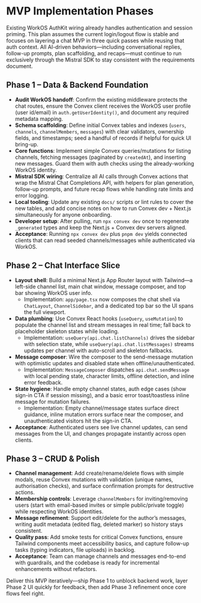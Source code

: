 # MVP Implementation Phases

Existing WorkOS AuthKit wiring already handles authentication and session priming. This plan assumes the current login/logout flow is stable and focuses on layering a chat MVP in three quick passes while reusing that auth context.
All AI-driven behaviors—including conversational replies, follow-up prompts, plan scaffolding, and recaps—must continue to run exclusively through the Mistral SDK to stay consistent with the requirements document.

## Phase 1 – Data & Backend Foundation
- **Audit WorkOS handoff**: Confirm the existing middleware protects the chat routes, ensure the Convex client receives the WorkOS user profile (user id/email) in `auth.getUserIdentity()`, and document any required metadata mapping.
- **Schema scaffolding**: Define initial Convex tables and indexes (`users`, `channels`, `channelMembers`, `messages`) with clear validators, ownership fields, and timestamps; seed a handful of records if helpful for quick UI bring-up.
- **Core functions**: Implement simple Convex queries/mutations for listing channels, fetching messages (paginated by `createdAt`), and inserting new messages. Guard them with auth checks using the already-working WorkOS identity.
- **Mistral SDK wiring**: Centralize all AI calls through Convex actions that wrap the Mistral Chat Completions API, with helpers for plan generation, follow-up prompts, and future recap flows while handling rate limits and error logging.
- **Local tooling**: Update any existing `docs/` scripts or lint rules to cover the new tables, and add concise notes on how to run Convex dev + Next.js simultaneously for anyone onboarding.
- **Developer setup**: After pulling, run `npx convex dev` once to regenerate `_generated` types and keep the Next.js + Convex dev servers aligned.
- **Acceptance**: Running `npx convex dev` plus `pnpm dev` yields connected clients that can read seeded channels/messages while authenticated via WorkOS.

## Phase 2 – Chat Interface Slice
- **Layout shell**: Build a minimal Next.js App Router layout with Tailwind—a left-side channel list, main chat window, message composer, and top bar showing WorkOS user info.
  - Implementation: `app/page.tsx` now composes the chat shell via `ChatLayout`, `ChannelSidebar`, and a dedicated top bar so the UI spans the full viewport.
- **Data plumbing**: Use Convex React hooks (`useQuery`, `useMutation`) to populate the channel list and stream messages in real time; fall back to placeholder skeleton states while loading.
  - Implementation: `useQuery(api.chat.listChannels)` drives the sidebar with selection state, while `useQuery(api.chat.listMessages)` streams updates per channel with auto-scroll and skeleton fallbacks.
- **Message composer**: Wire the composer to the send-message mutation with optimistic updates and disabled state when offline/unauthenticated.
  - Implementation: `MessageComposer` dispatches `api.chat.sendMessage` with local pending state, character limits, offline detection, and inline error feedback.
- **State hygiene**: Handle empty channel states, auth edge cases (show sign-in CTA if session missing), and a basic error toast/toastless inline message for mutation failures.
  - Implementation: Empty channel/message states surface direct guidance, inline mutation errors surface near the composer, and unauthenticated visitors hit the sign-in CTA.
- **Acceptance**: Authenticated users see live channel updates, can send messages from the UI, and changes propagate instantly across open clients.

## Phase 3 – CRUD & Polish
- **Channel management**: Add create/rename/delete flows with simple modals, reuse Convex mutations with validation (unique names, authorisation checks), and surface confirmation prompts for destructive actions.
- **Membership controls**: Leverage `channelMembers` for inviting/removing users (start with email-based invites or simple public/private toggle) while respecting WorkOS identities.
- **Message refinement**: Support edit/delete for the author’s messages, writing audit metadata (edited flag, deleted marker) so history stays consistent.
- **Quality pass**: Add smoke tests for critical Convex functions, ensure Tailwind components meet accessibility basics, and capture follow-up tasks (typing indicators, file uploads) in backlog.
- **Acceptance**: Team can manage channels and messages end-to-end with guardrails, and the codebase is ready for incremental enhancements without refactors.

Deliver this MVP iteratively—ship Phase 1 to unblock backend work, layer Phase 2 UI quickly for feedback, then add Phase 3 refinement once core flows feel right.

